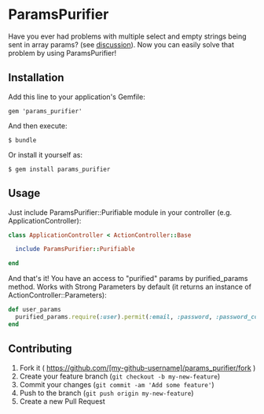 # ParamsPurifier

Have you ever had problems with multiple select and empty strings being sent in array params? (see [discussion](http://stackoverflow.com/questions/8929230/why-is-the-first-element-always-blank-in-my-rails-multi-select-using-an-embedde/)). Now you can easily solve that problem by using ParamsPurifier!

## Installation

Add this line to your application's Gemfile:

    gem 'params_purifier'

And then execute:

    $ bundle

Or install it yourself as:

    $ gem install params_purifier

## Usage

Just include ParamsPurifier::Purifiable module in your controller (e.g. ApplicationController):

``` ruby
class ApplicationController < ActionController::Base

  include ParamsPurifier::Purifiable

end
```

And that's it! You have an access to "purified" params by purified_params method. Works with Strong Parameters by default (it returns an instance of ActionController::Parameters):

``` ruby
def user_params
  purified_params.require(:user).permit(:email, :password, :password_confirmation)
end
```


## Contributing

1. Fork it ( https://github.com/[my-github-username]/params_purifier/fork )
2. Create your feature branch (`git checkout -b my-new-feature`)
3. Commit your changes (`git commit -am 'Add some feature'`)
4. Push to the branch (`git push origin my-new-feature`)
5. Create a new Pull Request
